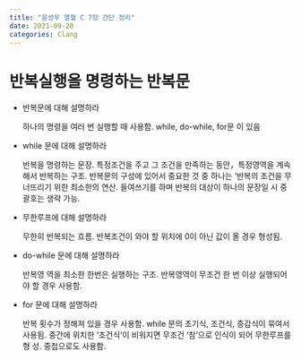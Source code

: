 ```yaml
---
title: "윤성우 열혈 C 7장 간단 정리"
date: 2021-09-20
categories: Clang
---
```


# 반복실행을 명령하는 반복문

- 반복문에 대해 설명하라

  하나의 명령을 여러 번 실행할 때 사용함. while, do-while, for문 이 있음

- while 문에 대해 설명하라

  반복을 명령하는 문장. 특정조건을 주고 그 조건을 만족하는 동안，특정영역을 계속해서 반복하는 구조. 반복문의 구성에 있어서 중요한 것 중 하나는 ‘반복의 조건을 무너뜨리기 위한 최소한의 연산. 들여쓰기를 하며 반복의 대상이 하나의 문장일 시 중괄호는 생략 가능.

- 무한루프에 대해 설명하라

  무한히 반복되는 흐름. 반복조건이 와야 할 위치에 0이 아닌 값이 올 경우 형성됨.

- do-while 문에 대해 설명하라

  반복영 역을 최소한 한번은 실행하는 구조. 반복영역이 무조건 한 번 이상 실행되어야 할 경우 사용함.

- for 문에 대해 설명하라

  반복 횟수가 정해져 있을 경우 사용함. while 문의 초기식, 조건식, 증감식이 묶여서 사용됨. 중간에 위치한 ‘조건식’이 비워지면 무조건 ‘참’으로 인식이 되어 무한루프를 형 성. 중첩으로도 사용함.
